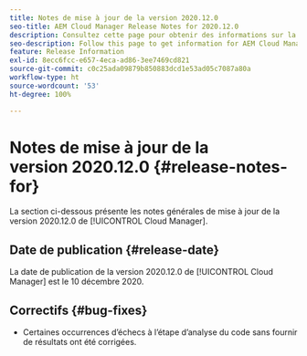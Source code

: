```yaml
---
title: Notes de mise à jour de la version 2020.12.0
seo-title: AEM Cloud Manager Release Notes for 2020.12.0
description: Consultez cette page pour obtenir des informations sur la version 2020.12.0 de Cloud Manager.
seo-description: Follow this page to get information for AEM Cloud Manager Release 2020.12.0
feature: Release Information
exl-id: 8ecc6fcc-e657-4eca-ad86-3ee7469cd821
source-git-commit: c0c25ada09879b850883dcd1e53ad05c7087a80a
workflow-type: ht
source-wordcount: '53'
ht-degree: 100%

---
```


# Notes de mise à jour de la version 2020.12.0 {#release-notes-for}

La section ci-dessous présente les notes générales de mise à jour de la version 2020.12.0 de [!UICONTROL Cloud Manager].

## Date de publication {#release-date}

La date de publication de la version 2020.12.0 de [!UICONTROL Cloud Manager] est le 10 décembre 2020.

## Correctifs {#bug-fixes}

* Certaines occurrences d’échecs à l’étape d’analyse du code sans fournir de résultats ont été corrigées.
